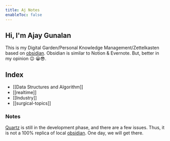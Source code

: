 ```yaml
---
title: Aj Notes
enableToc: false
---
```


## Hi, I'm Ajay Gunalan
This is my Digital Garden/Personal Knowledge Management/Zettelkasten based on [obsidian](https://obsidian.md/). Obsidian is similar to Notion & Evernote. But, better in my opinion 😉 😀😎.

## Index
-  [[Data Structures and Algorithm]]
- [[realtime]]
- [[Industry]]
- [[surgical-topics]]

### Notes
[Quartz](https://github.com/jackyzha0/quartz) is still in the development phase, and there are a few issues. Thus, it is not a $100\%$  replica of local [obsidian](https://obsidian.md/). One day, we will get there.


